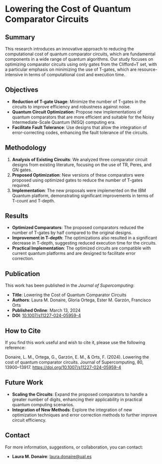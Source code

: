 # Lowering the Cost of Quantum Comparator Circuits

## Summary

This research introduces an innovative approach to reducing the computational cost of quantum comparator circuits, which are fundamental components in a wide range of quantum algorithms. Our study focuses on optimizing comparator circuits using only gates from the Clifford+T set, with a particular emphasis on minimizing the use of T-gates, which are resource-intensive in terms of computational cost and execution time.

## Objectives

- **Reduction of T-gate Usage**: Minimize the number of T-gates in the circuits to improve efficiency and robustness against noise.
- **Quantum Circuit Optimization**: Propose new implementations of quantum comparators that are more efficient and suitable for the Noisy Intermediate-Scale Quantum (NISQ) computing era.
- **Facilitate Fault Tolerance**: Use designs that allow the integration of error-correcting codes, enhancing the fault tolerance of the circuits.

## Methodology

1. **Analysis of Existing Circuits**: We analyzed three comparator circuit designs from existing literature, focusing on the use of TR, Peres, and GN gates.
2. **Proposed Optimization**: New versions of these comparators were proposed using optimized gates to reduce the number of T-gates required.
3. **Implementation**: The new proposals were implemented on the IBM Quantum platform, demonstrating significant improvements in terms of T-count and T-depth.

## Results

- **Optimized Comparators**: The proposed comparators reduced the number of T-gates by half compared to the original designs.
- **Improvement in T-depth**: The optimizations also resulted in a significant decrease in T-depth, suggesting reduced execution time for the circuits.
- **Practical Implementation**: The optimized circuits are compatible with current quantum platforms and are designed to facilitate error correction.

## Publication

This work has been published in the *Journal of Supercomputing*:

- **Title**: Lowering the Cost of Quantum Comparator Circuits
- **Authors**: Laura M. Donaire, Gloria Ortega, Ester M. Garzón, Francisco Orts
- **Published Online**: March 13, 2024
- **DOI**: [10.1007/s11227-024-05959-4](https://doi.org/10.1007/s11227-024-05959-4)

## How to Cite

If you find this work useful and wish to cite it, please use the following reference:

Donaire, L. M., Ortega, G., Garzón, E. M., & Orts, F. (2024). Lowering the cost of quantum comparator circuits. Journal of Supercomputing, 80, 13900–13917. https://doi.org/10.1007/s11227-024-05959-4


## Future Work

- **Scaling the Circuits**: Expand the proposed comparators to handle a greater number of digits, enhancing their applicability in practical quantum computing scenarios.
- **Integration of New Methods**: Explore the integration of new optimization techniques and error correction methods to further improve circuit efficiency.

## Contact

For more information, suggestions, or collaboration, you can contact:

- **Laura M. Donaire**: [laura.donaire@ual.es](mailto:laura.donaire@ual.es)
